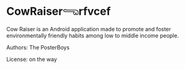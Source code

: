
# CowRaiser𓂸rfvcef
Cow Raiser is an Android application made to promote and foster environmentally friendly habits among low to middle income people.

Authors:  The PosterBoys

License: on the way

